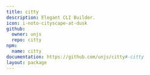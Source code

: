 ```yaml
---
title: citty
description: Elegant CLI Builder.
icon: i-noto-cityscape-at-dusk
github:
  owner: unjs
  repo: citty
npm:
  name: citty
documentation: https://github.com/unjs/citty#-citty
layout: package
---
```

